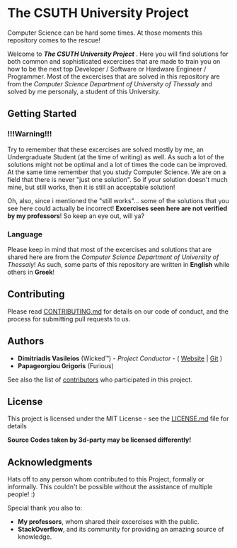 
# The CSUTH University Project
Computer Science can be hard some times. At those moments this repository comes to the rescue! 

Welcome to ***The CSUTH University Project*** . Here you will find solutions for both common and sophisticated excercises that are made to train you on how to be the next top Developer / Software or Hardware Engineer / Programmer. Most of the excercises that are solved in this repository are from the *Computer Science Department of University of Thessaly* and solved by me personaly, a student of this University. 

## Getting Started

### !!!Warning!!! 
Try to remember that these excercises are solved mostly by me, an Undergraduate Student (at the time of writing) as well. As such a lot of the solutions might not be optimal and a lot of times the code can be improved. At the same time remember that you study Computer Science. We are on a field that there is never "just one solution". So if your solution doesn't much mine, but still works, then it is still an acceptable solution!

Oh, also, since i mentioned the "still works"... some of the solutions that you see here could actually be incorrect! **Excercises seen here are not verified by my professors**! So keep an eye out, will ya?

### Language

Please keep in mind that most of the excercises and solutions that are shared here are from the *Computer Science Department of University of Thessaly*!
As such, some parts of this repository are written in **English** while others in **Greek**! 

## Contributing

Please read [CONTRIBUTING.md]() for details on our code of conduct, and the process for submitting pull requests to us.

## Authors

* **Dimitriadis Vasileios** (Wicked™) - *Project Conductor* -  ( [Website]( http://wckdawe.com) | [Git](https://github.com/wckdawe) )
* **Papageorgiou Grigoris** (Furious)

See also the list of [contributors](https://github.com/WckdAwe/CSUTH-University-Project/blob/master/CONTRIBUTORS.md) who participated in this project.

## License

This project is licensed under the MIT License - see the [LICENSE.md](LICENSE.md) file for details

**Source Codes taken by 3d-party may be licensed differently!** 

## Acknowledgments
Hats off to any person whom contributed to this Project, formally or informally. This couldn't be possible without the assistance of multiple people! :)

Special thank you also to:

 - **My professors**, whom shared their excercises with the public.
 - **StackOverflow**, and its community for providing an amazing source of knowledge.
